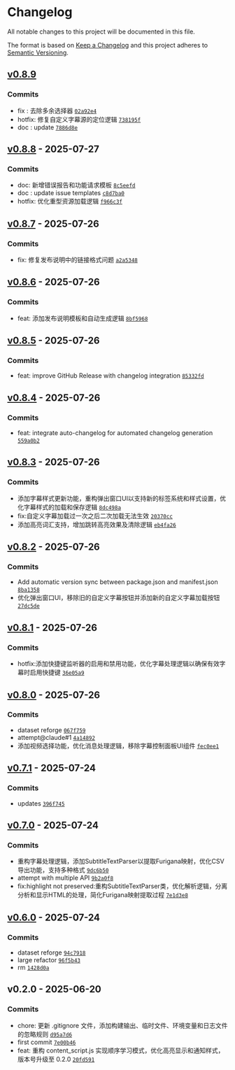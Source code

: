 # Changelog

All notable changes to this project will be documented in this file.

The format is based on [Keep a Changelog](https://keepachangelog.com/en/1.0.0/)
and this project adheres to [Semantic Versioning](https://semver.org/spec/v2.0.0.html).

## [v0.8.9](https://github.com/metrovoc/immersive-memorize/compare/v0.8.8...v0.8.9)

### Commits

- fix : 去除多余选择器 [`02a92e4`](https://github.com/metrovoc/immersive-memorize/commit/02a92e497d49ea3cc4c0d48f4eaa11d098d6a021)
- hotfix: 修复自定义字幕源的定位逻辑 [`738195f`](https://github.com/metrovoc/immersive-memorize/commit/738195f4d97c09c3c4a0294f96a223be27f691b4)
- doc : update [`7886d8e`](https://github.com/metrovoc/immersive-memorize/commit/7886d8e5739b831e4be87e95f373b290d9e4e202)

## [v0.8.8](https://github.com/metrovoc/immersive-memorize/compare/v0.8.7...v0.8.8) - 2025-07-27

### Commits

- doc: 新增错误报告和功能请求模板 [`8c5eefd`](https://github.com/metrovoc/immersive-memorize/commit/8c5eefda23afaa5a676dbc03da351cf1d07b9964)
- doc : update issue templates [`c8d7ba0`](https://github.com/metrovoc/immersive-memorize/commit/c8d7ba08a10f17316e9556b2d23a3405730f56fe)
- hotfix: 优化重型资源加载逻辑 [`f966c3f`](https://github.com/metrovoc/immersive-memorize/commit/f966c3f74767cd964b6f572495401c742a910eb2)

## [v0.8.7](https://github.com/metrovoc/immersive-memorize/compare/v0.8.6...v0.8.7) - 2025-07-26

### Commits

- fix: 修复发布说明中的链接格式问题 [`a2a5348`](https://github.com/metrovoc/immersive-memorize/commit/a2a5348513cb1b1e20f5dd52d9a2719e1fea086c)

## [v0.8.6](https://github.com/metrovoc/immersive-memorize/compare/v0.8.5...v0.8.6) - 2025-07-26

### Commits

- feat: 添加发布说明模板和自动生成逻辑 [`8bf5968`](https://github.com/metrovoc/immersive-memorize/commit/8bf59685fbb72039ea3d95c24c75c4fd260a4ce9)

## [v0.8.5](https://github.com/metrovoc/immersive-memorize/compare/v0.8.4...v0.8.5) - 2025-07-26

### Commits

- feat: improve GitHub Release with changelog integration [`85332fd`](https://github.com/metrovoc/immersive-memorize/commit/85332fd0139f24bbddb649b19aa74ee544222847)

## [v0.8.4](https://github.com/metrovoc/immersive-memorize/compare/v0.8.3...v0.8.4) - 2025-07-26

### Commits

- feat: integrate auto-changelog for automated changelog generation [`559a0b2`](https://github.com/metrovoc/immersive-memorize/commit/559a0b2c2c9f2e9e9c68e3d6b47a0c89531ec49f)

## [v0.8.3](https://github.com/metrovoc/immersive-memorize/compare/v0.8.2...v0.8.3) - 2025-07-26

### Commits

- 添加字幕样式更新功能，重构弹出窗口UI以支持新的标签系统和样式设置，优化字幕样式的加载和保存逻辑 [`8dc498a`](https://github.com/metrovoc/immersive-memorize/commit/8dc498ad7925c06e9332c7dd0daff3c5b89c8826)
- fix:自定义字幕加载过一次之后二次加载无法生效 [`20370cc`](https://github.com/metrovoc/immersive-memorize/commit/20370cc10a2bdf250a01c02af0571ee3bc2267b4)
- 添加高亮词汇支持，增加跳转高亮效果及清除逻辑 [`eb4fa26`](https://github.com/metrovoc/immersive-memorize/commit/eb4fa26d7d8eee7825e160a741b2ecfd50cd16aa)

## [v0.8.2](https://github.com/metrovoc/immersive-memorize/compare/v0.8.1...v0.8.2) - 2025-07-26

### Commits

- Add automatic version sync between package.json and manifest.json [`8ba1358`](https://github.com/metrovoc/immersive-memorize/commit/8ba135894b8ae1144eb7c18725855c15ee908787)
- 优化弹出窗口UI，移除旧的自定义字幕按钮并添加新的自定义字幕加载按钮 [`27dc5de`](https://github.com/metrovoc/immersive-memorize/commit/27dc5de2090f74a05a6c09d5540599828d78eb26)

## [v0.8.1](https://github.com/metrovoc/immersive-memorize/compare/v0.8.0...v0.8.1) - 2025-07-26

### Commits

- hotfix:添加快捷键监听器的启用和禁用功能，优化字幕处理逻辑以确保有效字幕时启用快捷键 [`36e05a9`](https://github.com/metrovoc/immersive-memorize/commit/36e05a947a72129e1521f338e1eeeafa777bcc05)

## [v0.8.0](https://github.com/metrovoc/immersive-memorize/compare/v0.7.1...v0.8.0) - 2025-07-26

### Commits

- dataset reforge [`067f759`](https://github.com/metrovoc/immersive-memorize/commit/067f759b85e1abab1b156d095566a3ff10772af2)
- attempt@claude#1 [`4a14892`](https://github.com/metrovoc/immersive-memorize/commit/4a14892dbf5e004009e63f6521703156ebb92f13)
- 添加视频选择功能，优化消息处理逻辑，移除字幕控制面板UI组件 [`fec0ee1`](https://github.com/metrovoc/immersive-memorize/commit/fec0ee18c2416a5df968f50d4187246f14b5a45d)

## [v0.7.1](https://github.com/metrovoc/immersive-memorize/compare/v0.7.0...v0.7.1) - 2025-07-24

### Commits

- updates [`396f745`](https://github.com/metrovoc/immersive-memorize/commit/396f745157c4ecca14d26bb5f0e2f0c87d90d299)

## [v0.7.0](https://github.com/metrovoc/immersive-memorize/compare/v0.6.0...v0.7.0) - 2025-07-24

### Commits

- 重构字幕处理逻辑，添加SubtitleTextParser以提取Furigana映射，优化CSV导出功能，支持多种格式 [`9dc6b50`](https://github.com/metrovoc/immersive-memorize/commit/9dc6b507c1367a978b684174fcfd8ef23b1e82b0)
- attempt with multiple API [`9b2a0f8`](https://github.com/metrovoc/immersive-memorize/commit/9b2a0f8198481f6d8b547415bab0b0895781c280)
- fix:highlight not preserved:重构SubtitleTextParser类，优化解析逻辑，分离分析和显示HTML的处理，简化Furigana映射提取过程 [`7e1d3e8`](https://github.com/metrovoc/immersive-memorize/commit/7e1d3e881fdee9024b31769b4535c12562bbc935)

## [v0.6.0](https://github.com/metrovoc/immersive-memorize/compare/v0.2.0...v0.6.0) - 2025-07-24

### Commits

- dataset reforge [`94c7918`](https://github.com/metrovoc/immersive-memorize/commit/94c7918cbc7dae9f7a838560464c9332fc147bd4)
- large refactor [`96f5b43`](https://github.com/metrovoc/immersive-memorize/commit/96f5b4381dafa726dbd7acb8376d86af53310cff)
- rm [`1428d0a`](https://github.com/metrovoc/immersive-memorize/commit/1428d0ad8f365dacd6349343b9adc3706f2e6ec4)

## v0.2.0 - 2025-06-20

### Commits

- chore: 更新 .gitignore 文件，添加构建输出、临时文件、环境变量和日志文件的忽略规则 [`d95a7d6`](https://github.com/metrovoc/immersive-memorize/commit/d95a7d6d62073137313bc90d00129085ba774828)
- first commit [`7e00b46`](https://github.com/metrovoc/immersive-memorize/commit/7e00b46527d33e6aaa9305b8d7096a250a8f9b18)
- feat: 重构 content_script.js 实现顺序学习模式，优化高亮显示和通知样式，版本号升级至 0.2.0 [`20fd591`](https://github.com/metrovoc/immersive-memorize/commit/20fd59144e27e0626f1982874088268f02445990)
